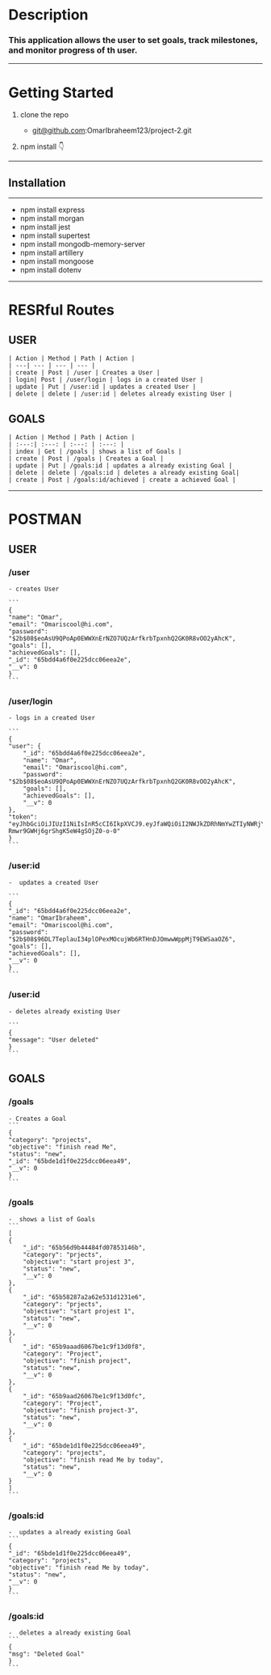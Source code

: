 # Description 
### This application allows the user to set goals, track milestones, and monitor progress of th user.
----------------------------------------------------------------------------------------------------------------------------------------------------
# Getting Started
1. clone the repo 
    - git@github.com:OmarIbraheem123/project-2.git

2. npm install :point_down:
----------------------------------------------------------------------------------------------------------------------------------------------------
## Installation
--- 
- npm install express 
- npm install morgan
- npm install jest
- npm install supertest
- npm install mongodb-memory-server
- npm install artillery
- npm install mongoose
- npm install dotenv
----------------------------------------------------------------------------------------------------------------------------------------------------
# RESRful Routes 

## USER 

    | Action | Method | Path | Action |
    | ---| --- | --- | --- |
    | create | Post | /user | Creates a User |
    | login| Post | /user/login | logs in a created User |
    | update | Put | /user:id | updates a created User |
    | delete | delete | /user:id | deletes already existing User |


## GOALS 

    | Action | Method | Path | Action |
    | :---:| :---: | :---: | :---: |
    | index | Get | /goals | shows a list of Goals |
    | create | Post | /goals | Creates a Goal |
    | update | Put | /goals:id | updates a already existing Goal |
    | delete | delete | /goals:id | deletes a already existing Goal|
    | create | Post | /goals:id/achieved | create a achieved Goal |

 ---------------------------------------------------------------------------------------------------------------------------------------------------

 # POSTMAN 

## USER

### /user
    - creates User

    ```
    {
    "name": "Omar",
    "email": "Omariscool@hi.com",
    "password": "$2b$08$eoAsU9QPoAp0EWWXnErNZO7UQzArfkrbTpxnhQ2GK0R8vOO2yAhcK",
    "goals": [],
    "achievedGoals": [],
    "_id": "65bdd4a6f0e225dcc06eea2e",
    "__v": 0
    }
    ```
### /user/login
    - logs in a created User

    ```
    {
    "user": {
        "_id": "65bdd4a6f0e225dcc06eea2e",
        "name": "Omar",
        "email": "Omariscool@hi.com",
        "password": "$2b$08$eoAsU9QPoAp0EWWXnErNZO7UQzArfkrbTpxnhQ2GK0R8vOO2yAhcK",
        "goals": [],
        "achievedGoals": [],
        "__v": 0
    },
    "token": "eyJhbGciOiJIUzI1NiIsInR5cCI6IkpXVCJ9.eyJfaWQiOiI2NWJkZDRhNmYwZTIyNWRjYzA2ZWVhMmUiLCJpYXQiOjE3MDY5Mzk4MTN9.AJ_ZMO_jrQwC-Rmwr9GWHj6grShgK5eW4gSOjZ0-o-0"
    }
    ```
### /user:id
    -  updates a created User

    ```
    {
    "_id": "65bdd4a6f0e225dcc06eea2e",
    "name": "OmarIbraheem",
    "email": "Omariscool@hi.com",
    "password": "$2b$08$96DL7TeplauI34plOPexMOcujWb6RTHnDJOmwwWppMjT9EWSaaOZ6",
    "goals": [],
    "achievedGoals": [],
    "__v": 0
    }
    ```
### /user:id
    - deletes already existing User

    ```
    {
    "message": "User deleted"
    }
    ```
## GOALS

### /goals
    - Creates a Goal
    ```
    {
    "category": "projects",
    "objective": "finish read Me",
    "status": "new",
    "_id": "65bde1d1f0e225dcc06eea49",
    "__v": 0
    }
    ```
### /goals
    -  shows a list of Goals
    ```
    [
    {
        "_id": "65b56d9b44484fd07853146b",
        "category": "prjects",
        "objective": "start projest 3",
        "status": "new",
        "__v": 0
    },
    {
        "_id": "65b58287a2a62e531d1231e6",
        "category": "prjects",
        "objective": "start projest 1",
        "status": "new",
        "__v": 0
    },
    {
        "_id": "65b9aaad6067be1c9f13d0f8",
        "category": "Project",
        "objective": "finish project",
        "status": "new",
        "__v": 0
    },
    {
        "_id": "65b9aad26067be1c9f13d0fc",
        "category": "Project",
        "objective": "finish project-3",
        "status": "new",
        "__v": 0
    },
    {
        "_id": "65bde1d1f0e225dcc06eea49",
        "category": "projects",
        "objective": "finish read Me by today",
        "status": "new",
        "__v": 0
    }
    ]
    ```
### /goals:id
    -  updates a already existing Goal
    ```
    {
    "_id": "65bde1d1f0e225dcc06eea49",
    "category": "projects",
    "objective": "finish read Me by today",
    "status": "new",
    "__v": 0
    }
    ```
### /goals:id
    -  deletes a already existing Goal
    ```
    {
    "msg": "Deleted Goal"
    }
    ```






 
